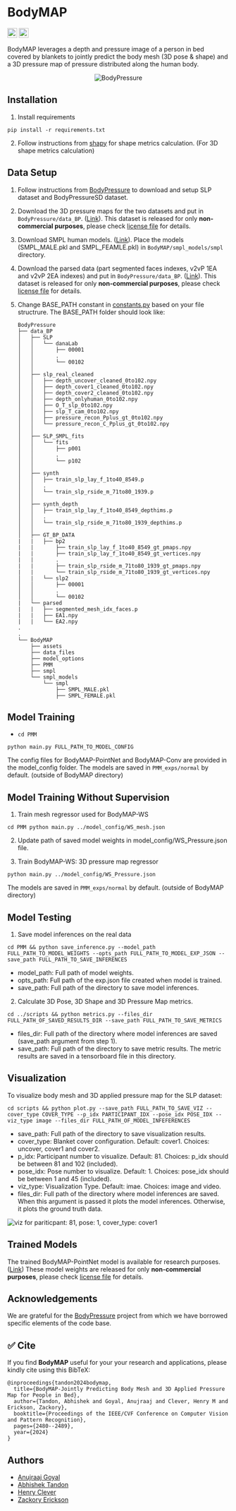 # BodyMAP

<a href="https://bodymap3d.github.io/"><img src="https://img.shields.io/website?down_color=lightgrey&down_message=offline&label=Project%20Page&up_color=lightgreen&up_message=online&url=https://bodymap3d.github.io/" height=22></a>
<a href="https://openaccess.thecvf.com/content/CVPR2024/papers/Tandon_BodyMAP_-_Jointly_Predicting_Body_Mesh_and_3D_Applied_Pressure_CVPR_2024_paper.pdf"><img src="https://img.shields.io/badge/CVPR 2024 Paper-BodyMAP-b31b1b.svg" height=22></a>

BodyMAP leverages a depth and pressure image of a person in bed covered by blankets to jointly predict the body mesh (3D pose & shape) and a 3D pressure map of pressure distributed along the human body.

<p align="center">
<img src="assets/intro_main.png" alt="BodyPressure"/>
</p> 

## Installation

1. Install requirements
```
pip install -r requirements.txt
```

2. Follow instructions from [shapy](https://github.com/muelea/shapy/blob/master/documentation/INSTALL.md#code) for shape metrics calculation. (For 3D shape metrics calculation)

## Data Setup 

1. Follow instructions from [BodyPressure](https://github.com/Healthcare-Robotics/BodyPressure?tab=readme-ov-file#download-data) to download and setup SLP dataset and BodyPressureSD dataset. 

2. Download the 3D pressure maps for the two datasets and put in ```BodyPressure/data_BP```. ([Link](https://drive.google.com/file/d/1eLEQC2ZFWRHZ9qkyRBIFIIatwB6T_TRp/view?usp=sharing)). This dataset is released for only **non-commercial purposes**, please check [license file](https://github.com/RCHI-Lab/BodyMAP/blob/main/LICENSE.txt) for details.

3. Download SMPL human models. ([Link](https://smpl.is.tue.mpg.de/en)). Place the models (SMPL_MALE.pkl and SMPL_FEAMLE.pkl) in ```BodyMAP/smpl_models/smpl``` directory.

4. Download the parsed data (part segmented faces indexes, v2vP 1EA and v2vP 2EA indexes) and put in ```BodyPressure/data_BP```. ([Link](https://drive.google.com/file/d/19faayh5_wnssFsiDQuWqbcIX39MzMXJ7/view?usp=sharing)). This dataset is released for only **non-commercial purposes**, please check [license file](https://github.com/RCHI-Lab/BodyMAP/blob/main/LICENSE.txt) for details.

5. Change BASE_PATH constant in [constants.py](https://github.com/RCHI-Lab/BodyMAP/blob/main/PMM/constants.py#L43) based on your file structrure. The BASE_PATH folder should look like:

    ```
    BodyPressure
    ├── data_BP
    │   ├── SLP
    │   │   └── danaLab
    │   │       ├── 00001
    │   │       .
    │   │       └── 00102
    │   │   
    │   ├── slp_real_cleaned
    │   │   ├── depth_uncover_cleaned_0to102.npy
    │   │   ├── depth_cover1_cleaned_0to102.npy
    │   │   ├── depth_cover2_cleaned_0to102.npy
    │   │   ├── depth_onlyhuman_0to102.npy
    │   │   ├── O_T_slp_0to102.npy
    │   │   ├── slp_T_cam_0to102.npy
    │   │   ├── pressure_recon_Pplus_gt_0to102.npy
    │   │   └── pressure_recon_C_Pplus_gt_0to102.npy
    │   │   
    │   ├── SLP_SMPL_fits
    │   │   └── fits
    │   │       ├── p001
    │   │       .
    │   │       └── p102
    │   │   
    │   ├── synth
    │   │   ├── train_slp_lay_f_1to40_8549.p
    │   │   .
    │   │   └── train_slp_rside_m_71to80_1939.p
    │   │   
    │   ├── synth_depth
    │   │   ├── train_slp_lay_f_1to40_8549_depthims.p
    │   │   .
    │   │   └── train_slp_rside_m_71to80_1939_depthims.p
    │   │   
    │   ├── GT_BP_DATA
    |   |   ├── bp2
    |   |       ├── train_slp_lay_f_1to40_8549_gt_pmaps.npy
    |   |       ├── train_slp_lay_f_1to40_8549_gt_vertices.npy
    |   |       .
    |   |       ├── train_slp_rside_m_71to80_1939_gt_pmaps.npy
    |   |       └── train_slp_rside_m_71to80_1939_gt_vertices.npy
    │   |   └── slp2
    │   │       ├── 00001
    │   │       .
    │   │       └── 00102
    |   └── parsed
    |   |   ├── segmented_mesh_idx_faces.p
    |   |   ├── EA1.npy
    |   |   └── EA2.npy
    .
    .
    └── BodyMAP
        ├── assets
        ├── data_files
        ├── model_options
        ├── PMM
        ├── smpl
        └── smpl_models
            └── smpl 
                ├── SMPL_MALE.pkl
                ├── SMPL_FEMALE.pkl
    ```

## Model Training 

* ```cd PMM```

```
python main.py FULL_PATH_TO_MODEL_CONFIG

```

The config files for BodyMAP-PointNet and BodyMAP-Conv are provided in the model_config folder. 
The models are saved in ```PMM_exps/normal``` by default. (outside of BodyMAP directory)


## Model Training Without Supervision 

1. Train mesh regressor used for BodyMAP-WS
```
cd PMM python main.py ../model_config/WS_mesh.json
```

2. Update path of saved model weights in model_config/WS_Pressure.json file.

3. Train BodyMAP-WS: 3D pressure map regressor
```
python main.py ../model_config/WS_Pressure.json
```
The models are saved in ```PMM_exps/normal``` by default. (outside of BodyMAP directory)

## Model Testing 

1. Save model inferences on the real data 
```
cd PMM && python save_inference.py --model_path FULL_PATH_TO_MODEL_WEIGHTS --opts_path FULL_PATH_TO_MODEL_EXP_JSON --save_path FULL_PATH_TO_SAVE_INFERENCES
```
* model_path: Full path of model weights. 
* opts_path: Full path of the exp.json file created when model is trained.
* save_path: Full path of the directory to save model inferences.

2. Calculate 3D Pose, 3D Shape and 3D Pressure Map metrics. 
```
cd ../scripts && python metrics.py --files_dir FULL_PATH_OF_SAVED_RESULTS_DIR --save_path FULL_PATH_TO_SAVE_METRICS
```
* files_dir: Full path of the directory where model inferences are saved (save_path argument from step 1). 
* save_path: Full path of the directory to save metric results. The metric results are saved in a tensorboard file in this directory.

## Visualization

To visualize body mesh and 3D applied pressure map for the SLP dataset:
```
cd scripts && python plot.py --save_path FULL_PATH_TO_SAVE_VIZ --cover_type COVER_TYPE --p_idx PARTICIPANT_IDX --pose_idx POSE_IDX --viz_type image --files_dir FULL_PATH_OF_MODEL_INFEFERENCES 
```
* save_path: Full path of the directory to save visualization results. 
* cover_type: Blanket cover configuration. Default: cover1. Choices: uncover, cover1 and cover2. 
* p_idx: Participant number to visualize. Default: 81. Choices: p_idx should be between 81 and 102 (included).
* pose_idx: Pose number to visualize. Default: 1. Choices: pose_idx should be between 1 and 45 (included). 
* viz_type: Visualization Type. Default: imae. Choices: image and video.
* files_dir: Full path of the directory where model inferences are saved. When this argument is passed it plots the model inferences. Otherwise, it plots the ground truth data. 

<p center="align">
    <img src="assets/Model_cover1_081_1.png" alt="viz for pariticpant: 81, pose: 1, cover_type: cover1">
</p>

## Trained Models 

The trained BodyMAP-PointNet model is available for research purposes. ([Link](https://drive.google.com/file/d/1wHNglojalqnfnMn8CXYeH8LL3DJDEwqH/view?usp=sharing)) These model weights are released for only **non-commercial purposes**, please check [license file](https://github.com/RCHI-Lab/BodyMAP/blob/main/LICENSE.txt) for details.

## Acknowledgements

We are grateful for the [BodyPressure](https://github.com/Healthcare-Robotics/BodyPressure) project from which we have borrowed specific elements of the code base.

## :white_check_mark: Cite

If you find **BodyMAP** useful for your your research and applications, please kindly cite using this BibTeX:

```
@inproceedings{tandon2024bodymap,
  title={BodyMAP-Jointly Predicting Body Mesh and 3D Applied Pressure Map for People in Bed},
  author={Tandon, Abhishek and Goyal, Anujraaj and Clever, Henry M and Erickson, Zackory},
  booktitle={Proceedings of the IEEE/CVF Conference on Computer Vision and Pattern Recognition},
  pages={2480--2489},
  year={2024}
}
```


## Authors 

* [Anujraaj Goyal](https://github.com/timbektu)
* [Abhishek Tandon](https://github.com/Tandon-A)
* [Henry Clever](https://github.com/henryclever)
* [Zackory Erickson](https://github.com/Zackory)


